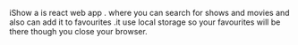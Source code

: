 
iShow a is react web app .
 where you can search for shows and movies and also can add it to favourites .it use local storage so your favourites will be there though you close your browser.
